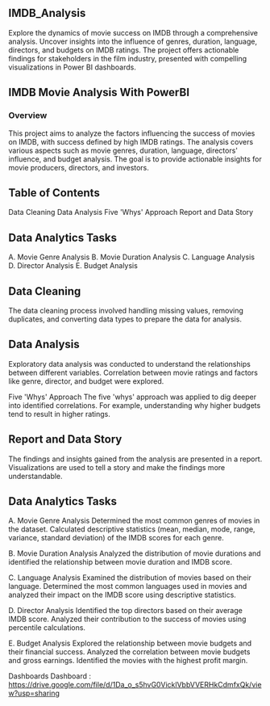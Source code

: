 ## IMDB_Analysis
Explore the dynamics of movie success on IMDB through a comprehensive analysis. Uncover insights into the influence of genres, duration, language, directors, and budgets on IMDB ratings. The project offers actionable findings for stakeholders in the film industry, presented with compelling visualizations in Power BI dashboards.

## IMDB Movie Analysis With PowerBI
### Overview
This project aims to analyze the factors influencing the success of movies on IMDB, with success defined by high IMDB ratings. The analysis covers various aspects such as movie genres, duration, language, directors' influence, and budget analysis. The goal is to provide actionable insights for movie producers, directors, and investors.

## Table of Contents
Data Cleaning
Data Analysis
Five 'Whys' Approach
Report and Data Story
## Data Analytics Tasks
A. Movie Genre Analysis
B. Movie Duration Analysis
C. Language Analysis
D. Director Analysis
E. Budget Analysis
## Data Cleaning
The data cleaning process involved handling missing values, removing duplicates, and converting data types to prepare the data for analysis.

## Data Analysis
Exploratory data analysis was conducted to understand the relationships between different variables. Correlation between movie ratings and factors like genre, director, and budget were explored.

Five 'Whys' Approach
The five 'whys' approach was applied to dig deeper into identified correlations. For example, understanding why higher budgets tend to result in higher ratings.

## Report and Data Story
The findings and insights gained from the analysis are presented in a report. Visualizations are used to tell a story and make the findings more understandable.

## Data Analytics Tasks
A. Movie Genre Analysis
Determined the most common genres of movies in the dataset. Calculated descriptive statistics (mean, median, mode, range, variance, standard deviation) of the IMDB scores for each genre.

B. Movie Duration Analysis
Analyzed the distribution of movie durations and identified the relationship between movie duration and IMDB score.

C. Language Analysis
Examined the distribution of movies based on their language. Determined the most common languages used in movies and analyzed their impact on the IMDB score using descriptive statistics.

D. Director Analysis
Identified the top directors based on their average IMDB score. Analyzed their contribution to the success of movies using percentile calculations.

E. Budget Analysis
Explored the relationship between movie budgets and their financial success. Analyzed the correlation between movie budgets and gross earnings. Identified the movies with the highest profit margin.

Dashboards
Dashboard : https://drive.google.com/file/d/1Da_o_s5hvG0VicklVbbVVERHkCdmfxQk/view?usp=sharing
